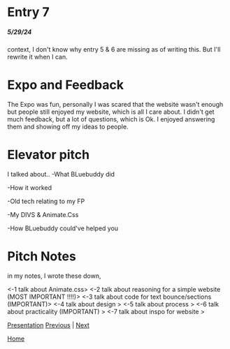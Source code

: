 # Entry 7
##### 5/29/24
context, I don't know why entry 5 & 6 are missing as of writing this. But I'll rewrite it when I can.

# Expo and Feedback
The Expo was fun, personally I was scared that the website wasn't enough but people still enjoyed my website, which is all I care about. I didn't get much feedback, but a lot of questions, which is Ok. I enjoyed answering them and showing off my ideas to people. 

# Elevator pitch
I talked about..
-What BLuebuddy did

-How it worked

-Old tech relating to my FP

-My DIVS & Animate.Css

-How BLuebuddy could've helped you

# Pitch Notes
in my notes, I wrote these down, 

<-1 talk about Animate.css>
<-2 talk about reasoning for a simple website (MOST IMPORTANT !!!!)>
<-3 talk about code for text bounce/sections (IMPORTANT)>
<-4 talk about design >
<-5 talk about process >
<-6 talk about practicality (IMPORTANT) >
<-7 talk about inspo for website >

[Presentation](https://docs.google.com/presentation/d/1IUTzTpRiIERNefs3Co4K2furdJ89GMkRDs_zNDe2bbA/edit)
[Previous](entry06.md) | [Next](entry08.md)

[Home](../README.md)
